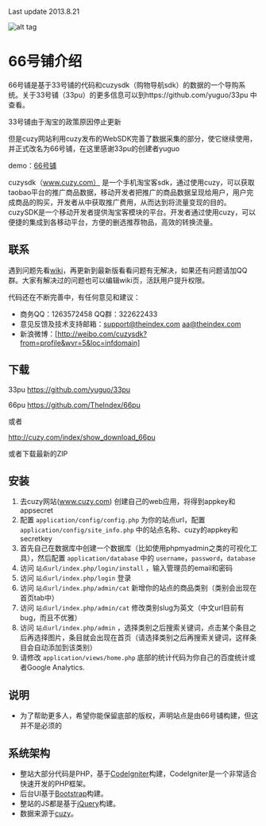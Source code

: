 Last update 2013.8.21


![alt tag](https://raw.github.com/TheIndex/66pu/master/pic/1.png)
# 66号铺介绍 #
66号铺是基于33号铺的代码和cuzysdk（购物导航sdk）的数据的一个导购系统。关于33号铺（33pu）的更多信息可以到https://github.com/yuguo/33pu 中查看。


33号铺由于淘宝的政策原因停止更新

但是cuzy网站利用cuzy发布的WebSDK完善了数据采集的部分，使它继续使用，并正式改名为66号铺，在这里感谢33pu的创建者yuguo

demo：[66号铺](http://66pu.net)

cuzysdk（www.cuzy.com） 是一个手机淘宝客sdk，通过使用cuzy，可以获取taobao平台的推广商品数据，移动开发者把推广的商品数据呈现给用户，用户完成商品的购买，开发者从中获取推广费用，从而达到将流量变现的目的。
cuzySDK是一个移动开发者提供淘宝客模块的平台。开发者通过使用cuzy，可以便捷的集成到各移动平台，方便的删选推荐物品，高效的转换流量。
   




## 联系 ##
遇到问题先看[wiki](http://cuzy.com/index/show_download_66pu)，再更新到最新版看看问题有无解决，如果还有问题请加QQ群。大家有解决过的问题也可以编辑wiki页，活跃用户提升权限。

代码还在不断完善中，有任何意见和建议：

- 商务QQ：1263572458   QQ群：322622433
- 意见反馈及技术支持邮箱：support@theindex.com   aa@theindex.com
- 新浪微博：[http://weibo.com/cuzysdk?from=profile&wvr=5&loc=infdomain]

## 下载 ##

33pu https://github.com/yuguo/33pu

66pu https://github.com/TheIndex/66pu 

或者 

http://cuzy.com/index/show_download_66pu

或者下载最新的ZIP

## 安装 ##
1. 去cuzy网站(www.cuzy.com) 创建自己的web应用，将得到appkey和appsecret
2. 配置 `application/config/config.php` 为你的站点url，配置 `application/config/site_info.php` 中的站点名称、cuzy的appkey和secretkey
3. 首先自己在数据库中创建一个数据库（比如使用phpmyadmin之类的可视化工具），然后配置 `application/database` 中的 `username`，`password`，`database`
4. 访问 `站点url/index.php/login/install` ，输入管理员的email和密码
5. 访问 `站点url/index.php/login` 登录
6. 访问 `站点url/index.php/admin/cat` 新增你的站点的商品类别（类别会出现在首页tab中）
7. 访问 `站点url/index.php/admin/cat` 修改类别slug为英文（中文url目前有bug，而且不优雅）
8. 访问 `站点url/index.php/admin` ，选择类别之后搜索关键词，点击某个条目之后再选择图片，条目就会出现在首页（请选择类别之后再搜索关键词，这样条目会自动添加到该类别）
9. 请修改 `application/views/home.php` 底部的统计代码为你自己的百度统计或者Google Analytics.

## 说明 ##
- 为了帮助更多人，希望你能保留底部的版权，声明站点是由66号铺构建，但这并不是必须的

## 系统架构 ##

- 整站大部分代码是PHP，基于[CodeIgniter](http://codeigniter.org.cn/)构建，CodeIgniter是一个非常适合快速开发的PHP框架。
- 后台UI基于[Bootstrap](http://twitter.github.com/bootstrap/)构建。
- 整站的JS都是基于[jQuery](http://jquery.com/)构建。
- 数据来源于[cuzy](http://www.cuzy.com)。

